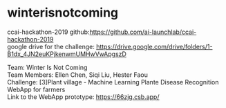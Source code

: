 # winterisnotcoming


ccai-hackathon-2019 github:https://github.com/ai-launchlab/ccai-hackathon-2019   
google drive for the challenge: https://drive.google.com/drive/folders/1-B1dx_4JN2euKPjkenwmUMHwVwApgszD


Team: Winter Is Not Coming   
Team Members: Ellen Chen, Siqi Liu, Hester Faou  
Challenge: [3]Plant village - Machine Learning Plante Disease Recognition WebApp for farmers  
Link to the WebApp prototype:  https://66zjg.csb.app/

